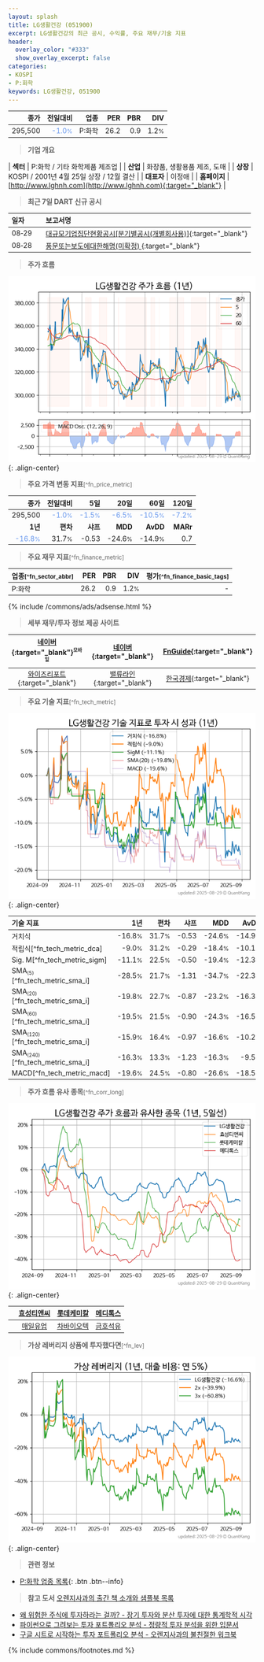 ```yaml
---
layout: splash
title: LG생활건강 (051900)
excerpt: LG생활건강의 최근 공시, 수익률, 주요 재무/기술 지표
header:
  overlay_color: "#333"
  show_overlay_excerpt: false
categories:
- KOSPI
- P:화학
keywords: LG생활건강, 051900
---
```


| **종가** | **전일대비** | **업종** | **PER** | **PBR** | **DIV** |
| -------: | -----------: | -------: | ------: | ------: | ------: |
| 295,500 | <span style="color: cornflowerblue">-1.0<small>%</small></span> | P:화학 | 26.2 | 0.9 | 1.2<small>%</small> |

<!-- more -->


> **기업 개요**<a id="company"></a>

| <span style="white-space:nowrap;">**섹터**</span> | P:화학 / 기타 화학제품 제조업 |
| <span style="white-space:nowrap;">**산업**</span> | 화장품, 생활용품 제조, 도매 |
| <span style="white-space:nowrap;">**상장**</span> | KOSPI / 2001년 4월 25일 상장 / 12월 결산 |
| <span style="white-space:nowrap;">**대표자**</span> | 이정애 |
| <span style="white-space:nowrap;">**홈페이지**</span> | [http://www.lghnh.com](http://www.lghnh.com){:target="_blank"} |


> **최근 7일 DART 신규 공시**<a id="dart"></a>

| **일자** |      | **보고서명** |
| :------- | :--- | :----------- |
| 08&#x2011;29 | | [대규모기업집단현황공시[분기별공시(개별회사용)]](https://dart.fss.or.kr/dsaf001/main.do?rcpNo=20250829001489){:target="_blank"} |
| 08&#x2011;28 | | [풍문또는보도에대한해명(미확정)              ](https://dart.fss.or.kr/dsaf001/main.do?rcpNo=20250828800049){:target="_blank"} |


> **주가 흐름**<a id="price"></a>

![051900](/stock/images/051900.png){: .align-center}


> **주요 가격 변동 지표**<small>[^fn_price_metric]</small>

| **종가** | **전일대비** | **5일** | **20일** | **60일** | **120일** |
| -------: | -----------: | ------: | -------: | -------: | --------: |
| 295,500 | <span style="color: cornflowerblue">-1.0<small>%</small></span> | <span style="color: cornflowerblue">-1.5<small>%</small></span> | <span style="color: cornflowerblue">-6.5<small>%</small></span> | <span style="color: cornflowerblue">-10.5<small>%</small></span> | <span style="color: cornflowerblue">-7.2<small>%</small></span> |
| **1년** | **편차** | **샤프** | **MDD** | **AvDD** | **MARr** |
| <span style="color: cornflowerblue">-16.8<small>%</small></span> | 31.7<small>%</small> | -0.53 | -24.6<small>%</small> | -14.9<small>%</small> | 0.7 |


> **주요 재무 지표**<small>[^fn_finance_metric]</small>

| **업종**<small>[^fn_sector_abbr]</small> | **PER** | **PBR** | **DIV** | **평가**<small>[^fn_finance_basic_tags]</small> |
| :--------------------------------------- | ------: | ------: | ------: | ----------------------------------------------: |
| P:화학 | 26.2 | 0.9 | 1.2<small>%</small> | - |



{% include /commons/ads/adsense.html %}

> **세부 재무/투자 정보 제공 사이트**

| [네이버](https://m.stock.naver.com/domestic/stock/051900/finance/summary){:target="_blank"}<sup><small>모바일</small></sup> | [네이버](https://finance.naver.com/item/coinfo.naver?code=051900){:target="_blank"} | [FnGuide](https://comp.fnguide.com/SVO2/ASP/SVD_Invest.asp?gicode=A051900&MenuYn=Y){:target="_blank"} |
| :---: | :---: | :---: |
| [와이즈리포트](https://comp.wisereport.co.kr/company/c1040001.aspx?cmp_cd=051900){:target="_blank"} | [밸류라인](https://www.valueline.co.kr/finance/summary/051900){:target="_blank"} | [한국경제](https://markets.hankyung.com/stock/051900/financial-summary){:target="_blank"} |


> **주요 기술 지표**<small>[^fn_tech_metric]</small>


![051900](/stock/images/051900_tech.png){: .align-center}

| **기술 지표** | **1년** | **편차** | **샤프** | **MDD** | **AvDD** |
| :------------ | ------: | -----------: | -------: | ------: | -------: |
| 거치식 | -16.8<small>%</small> | 31.7<small>%</small> | -0.53 | -24.6<small>%</small> | -14.9<small>%</small> |
| 적립식[^fn_tech_metric_dca] | -9.0<small>%</small> | 31.2<small>%</small> | -0.29 | -18.4<small>%</small> | -10.1<small>%</small> |
| Sig. M[^fn_tech_metric_sigm] | -11.1<small>%</small> | 22.5<small>%</small> | -0.50 | -19.4<small>%</small> | -12.3<small>%</small> |
| SMA<small><sub>(5)</sub></small>[^fn_tech_metric_sma_i] | -28.5<small>%</small> | 21.7<small>%</small> | -1.31 | -34.7<small>%</small> | -22.3<small>%</small> |
| SMA<small><sub>(20)</sub></small>[^fn_tech_metric_sma_i] | -19.8<small>%</small> | 22.7<small>%</small> | -0.87 | -23.2<small>%</small> | -16.3<small>%</small> |
| SMA<small><sub>(60)</sub></small>[^fn_tech_metric_sma_i] | -19.5<small>%</small> | 21.5<small>%</small> | -0.90 | -24.3<small>%</small> | -16.5<small>%</small> |
| SMA<small><sub>(120)</sub></small>[^fn_tech_metric_sma_i] | -15.9<small>%</small> | 16.4<small>%</small> | -0.97 | -16.6<small>%</small> | -10.2<small>%</small> |
| SMA<small><sub>(240)</sub></small>[^fn_tech_metric_sma_i] | -16.3<small>%</small> | 13.3<small>%</small> | -1.23 | -16.3<small>%</small> | -9.5<small>%</small> |
| MACD[^fn_tech_metric_macd] | -19.6<small>%</small> | 24.5<small>%</small> | -0.80 | -26.6<small>%</small> | -18.5<small>%</small> |


> **주가 흐름 유사 종목**<a id="corr"></a><small>[^fn_corr_long]</small>

![051900](/stock/images/051900_corr.png){: .align-center}

|       | [효성티앤씨](/298020/) | [롯데케미칼](/011170/) | [메디톡스](/086900/) |
| :---: | :------------------------------------: | :------------------------------------: | :------------------------------------: |
|       | [매일유업](/267980/) | [차바이오텍](/085660/) | [금호석유](/011780/) |


> **가상 레버리지 상품에 투자했다면**<a id="2x"></a><small>[^fn_lev]</small>

![051900](/stock/images/051900_2x.png){: .align-center}


> **관련 정보**

- [P:화학 업종 목록](/stats/sector/kospi_업종_화학_종목/){: .btn .btn--info}

> **참고 도서** [오렌지사과의 출간 책 소개와 샘플북 목록](https://kongdori.tistory.com/691)

- [왜 위험한 주식에 투자하라는 걸까? - 장기 투자와 분산 투자에 대한 통계학적 시각](https://kongdori.tistory.com/421)
- [파이썬으로 그려보는 투자 포트폴리오 분석  - 정량적 투자 분석을 위한 입문서](https://kongdori.tistory.com/643)
- [구글 시트로 시작하는 투자 포트폴리오 분석 - 오렌지사과의 불친절한 워크북](https://kongdori.tistory.com/449)


{% include commons/footnotes.md %}